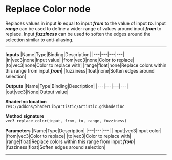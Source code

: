 # Replace Color node
Replaces values in input <b><i>in</i></b> equal to input <b><i>from</i></b> to the value of input <b><i>to</i></b>. Input <b><i>range</i></b> can be used to define a wider range of values around input <b><i>from</i></b> to replace. Input <b><i>fuzziness</i></b> can be used to soften the edges around the selection similar to anti-aliasing.
<hr>

**Inputs**
|Name|Type|Binding|Description|
|---|---|---|---|
|in|vec3|none|Input value|
|from|vec3|none|Color to replace|
|to|vec3|none|Color to replace with|
|range|float|none|Replace colors within this range from input <b><i>from</i></b>|
|fuzziness|float|none|Soften edges around selection|
  
**Outputs**
|Name|Type|Binding|Description|
|---|---|---|---|
|out|vec3|None|Output value|

**ShaderInc location**
<br>`res://addons/ShaderLib/Artistic/Artistic.gdshaderinc`

**Method signature**
<br>`vec3 replace_color(input, from, to, range, fuzziness)`

**Parameters**
|Name|Type|Description|
|---|---|---|
|input|vec3|Input color|
|from|vec3|Color to replace|
|to|vec3|Color to replace with|
|range|float|Replace colors within this range from input <b><i>from</i></b>|
|fuzziness|float|Soften edges around selection|
___